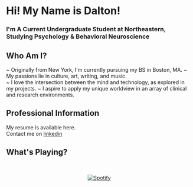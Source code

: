 # Hi! My Name is Dalton! 
### I'm A Current Undergraduate Student at Northeastern, Studying Psychology & Behavioral Neuroscience

## Who Am I?
~ Originally from New York, I'm currently pursuing my BS in Boston, MA. 
~ My passions lie in culture, art, writing, and music.   
~ I love the intersection between the mind and technology, as explored in my projects.
~ I aspire to apply my unique worldview in an array of clinical and research environments.

## Professional Information
My resume is available here.  
Contact me on [linkedin](https://www.linkedin.com/in/dalton-tahy/)

## What's Playing?
&nbsp;<div align="center">
  [![Spotify](https://spotify-now-playing-onv2.vercel.app/api/spotify?background_color=0d1117&border_color=ffffff)](https://open.spotify.com/user/daltonthefish)
</div>
<!--
**daltontahy/daltontahy** is a ✨ _special_ ✨ repository because its `README.md` (this file) appears on your GitHub profile.

Here are some ideas to get you started:

- 🔭 I’m currently working on ...
- 🌱 I’m currently learning ...
- 👯 I’m looking to collaborate on ...
- 🤔 I’m looking for help with ...
- 💬 Ask me about ...
- 📫 How to reach me: ...
- 😄 Pronouns: ...
- ⚡ Fun fact: ...
-->
